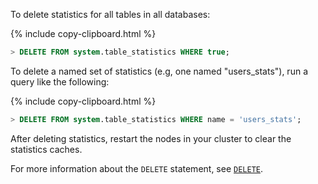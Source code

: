 To delete statistics for all tables in all databases:

{% include copy-clipboard.html %}
~~~ sql
> DELETE FROM system.table_statistics WHERE true;
~~~

To delete a named set of statistics (e.g, one named "users_stats"), run a query like the following:

{% include copy-clipboard.html %}
~~~ sql
> DELETE FROM system.table_statistics WHERE name = 'users_stats';
~~~

After deleting statistics, restart the nodes in your cluster to clear the statistics caches.

For more information about the `DELETE` statement, see [`DELETE`](delete.html).
